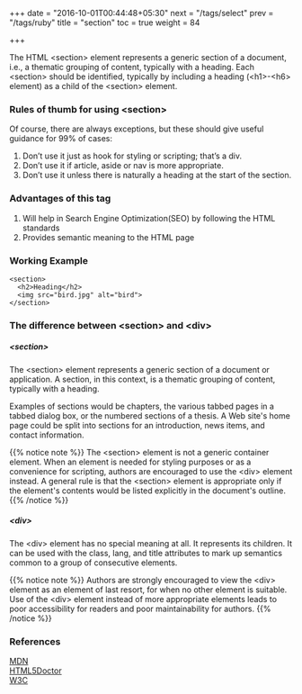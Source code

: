 +++
date = "2016-10-01T00:44:48+05:30"
next = "/tags/select"
prev = "/tags/ruby"
title = "section"
toc = true
weight = 84

+++

The HTML <span class='tag-span'>&lt;section&gt;</span> element represents a generic section of a document, i.e., a thematic grouping of content, typically with a heading. Each <span class='tag-span'>&lt;section&gt;</span> should be identified, typically by including a heading (<span class='tag-span'>&lt;h1&gt;</span>-<span class='tag-span'>&lt;h6&gt;</span> element) as a child of the &lt;section&gt; element.

<h3>Rules of thumb for using <span class='tag-span'>&lt;section&gt;</span></h3>

Of course, there are always exceptions, but these should give useful guidance for 99% of cases:
<ol>
  <li>Don’t use it just as hook for styling or scripting; that’s a div.</li>
  <li>Don’t use it if article, aside or nav is more appropriate.</li>
  <li>Don’t use it unless there is naturally a heading at the start of the section.</li>
</ol>

<h3>Advantages of this tag</h3>
<ol>
  <li>Will help in Search Engine Optimization(SEO) by following the HTML standards</li>
  <li>Provides semantic meaning to the HTML page</li>
</ol>

<h3>Working Example</h3>

    <section>
      <h2>Heading</h2>
      <img src="bird.jpg" alt="bird">
    </section>

<h3>The difference between 	<span class='tag-span'>&lt;section&gt;</span> and <span class='tag-span'>&lt;div&gt;</span></h3>

<h5><span class='tag-span'>&lt;section&gt;</span></h5>

<p>The <span class='tag-span'>&lt;section&gt;</span> element represents a generic section of a document or application. A section, in this context, is a thematic grouping of content, typically with a heading.</p>

<p>Examples of sections would be chapters, the various tabbed pages in a tabbed dialog box, or the numbered sections of a thesis. A Web site's home page could be split into sections for an introduction, news items, and contact information.</p>

{{% notice note %}}
  The <span class='tag-span'>&lt;section&gt;</span> element is not a generic container element. When an element is needed for styling purposes or as a convenience for scripting, authors are encouraged to use the <span class='tag-span'>&lt;div&gt;</span> element instead. A general rule is that the <span class='tag-span'>&lt;section&gt;</span> element is appropriate only if the element's contents would be listed explicitly in the document's outline.
{{% /notice %}}


<h5><span class='tag-span'>&lt;div&gt;</span></h5>

<p>The <span class='tag-span'>&lt;div&gt;</span> element has no special meaning at all. It represents its children. It can be used with the class, lang, and title attributes to mark up semantics common to a group of consecutive elements.</p>

{{% notice note %}}
  Authors are strongly encouraged to view the <span class='tag-span'>&lt;div&gt;</span> element as an element of last resort, for when no other element is suitable. Use of the <span class='tag-span'>&lt;div&gt;</span> element instead of more appropriate elements leads to poor accessibility for readers and poor maintainability for authors.
{{% /notice %}}

<h3>References</h3>

[MDN](https://developer.mozilla.org/en/docs/Web/HTML/Element/section)
<br>
[HTML5Doctor](http://html5doctor.com/the-section-element/)
<br>
[W3C](http://w3c.github.io/html/sections.html#the-section-element)
